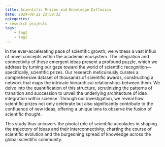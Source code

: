 ```yaml
---
title: Scientific Prizes and Knowledge Diffusion
date: 2024-06-22 23:59:32
categories:
- research projects
tags:
    - tag1
    - tag2
---
```


In the ever-accelerating pace of scientific growth, we witness a vast influx of novel concepts within the academic ecosystem. The integration and connectivity of these emergent ideas present a profound puzzle, which we address by turning our gaze toward the world of scientific recognition—specifically, scientific prizes. Our research meticulously curates a comprehensive dataset of thousands of scientific awards, constructing a network that maps the intricate hierarchical relationships between them. We delve into the quantification of this structure, scrutinizing the patterns of transition and succession to unveil the underlying architecture of idea integration within science. Through our investigation, we reveal how scientific prizes not only celebrate but also significantly contribute to the confluence of new ideas, offering a unique lens to observe the fusion of scientific thought.

This study thus uncovers the pivotal role of scientific accolades in shaping the trajectory of ideas and their interconnectivity, charting the course of scientific evolution and the burgeoning spread of knowledge across the global scientific community.